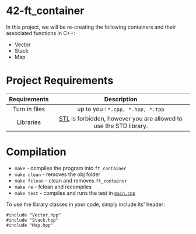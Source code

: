 # 42-ft_container

In this project, we will be re-creating the following containers and their associated functions in C++:

- Vector
- Stack
- Map

# Project Requirements

| Requirements  |                                                Description                                                |
| :-----------: | :-------------------------------------------------------------------------------------------------------: |
| Turn in files |                                     up to you : `*.cpp, *.hpp, *.tpp`                                     |
|   Libraries   | [STL](https://cplusplus.com/reference/stl/) is forbidden, however you are allowed to use the STD library. |

# Compilation

- `make` - compiles the program into `ft_container`
- `make clean` - removes the obj folder
- `make fclean` - clean and removes `ft_container`
- `make re` - fclean and recompiles
- `make test` - compiles and runs the test in [`main.cpp`](main.cpp)

To use the library classes in your code, simply include its' header:

```
#include "Vector.hpp"
#include "Stack.hpp"
#include "Map.hpp"
```
